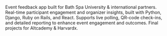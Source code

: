 Event feedback app built for Bath Spa University & international partners. Real-time participant engagement and organizer insights, built with Python, Django, Ruby on Rails, and React. Supports live polling, QR-code check-ins, and detailed reporting to enhance event engagement and outcomes. Final projects for Altcademy & Harvardx.
